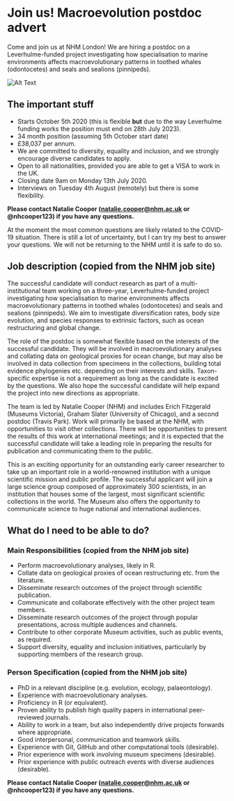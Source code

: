 # Join us! Macroevolution postdoc advert

Come and join us at NHM London! We are hiring a postdoc on a Leverhulme-funded project investigating how specialisation to marine environments affects macroevolutionary patterns in toothed whales (odontocetes) and seals and sealions (pinnipeds).

![Alt Text](https://media.giphy.com/media/l4pTii07Gypi3GFPy/giphy.gif)

## The important stuff

- Starts October 5th 2020 (this is flexible **but** due to the way Leverhulme funding works the position must end on 28th July 2023). 
- 34 month position (assuming 5th October start date)
- £38,037 per annum.
- We are committed to diversity, equality and inclusion, and we strongly encourage diverse candidates to apply. 
- Open to all nationalities, provided you are able to get a VISA to work in the UK.
- Closing date 9am on Monday 13th July 2020.
- Interviews on Tuesday 4th August (remotely) but there is some flexibility.

**Please contact Natalie Cooper (natalie.cooper@nhm.ac.uk or @nhcooper123) if you have any questions.**

At the moment the most common questions are likely related to the COVID-19 situation. There is still a lot of uncertainty, but I can try my best to answer your questions. We will not be returning to the NHM until it is safe to do so.

## Job description (copied from the NHM job site)

The successful candidate will conduct research as part of a multi-institutional team working on a three-year, Leverhulme-funded project investigating how specialisation to marine environments affects macroevolutionary patterns in toothed whales (odontocetes) and seals and sealions (pinnipeds). We aim to investigate diversification rates, body size evolution, and species responses to extrinsic factors, such as ocean restructuring and global change.

The role of the postdoc is somewhat flexible based on the interests of the successful candidate. They will be involved in macroevolutionary analyses and collating data on geological proxies for ocean change, but may also be involved in data collection from specimens in the collections, building total evidence phylogenies etc. depending on their interests and skills. Taxon-specific expertise is not a requirement as long as the candidate is excited by the questions. We also hope the successful candidate will help expand the project into new directions as appropriate.

The team is led by Natalie Cooper (NHM) and includes Erich Fitzgerald (Museums Victoria), Graham Slater (University of Chicago), and a second postdoc (Travis Park). Work will primarily be based at the NHM, with opportunities to visit other collections. There will be opportunities to present the results of this work at international meetings; and it is expected that the successful candidate will take a leading role in preparing the results for publication and communicating them to the public.

This is an exciting opportunity for an outstanding early career researcher to take up an important role in a world-renowned institution with a unique scientific mission and public profile. The successful applicant will join a large science group composed of approximately 300 scientists, in an institution that houses some of the largest, most significant scientific collections in the world. The Museum also offers the opportunity to communicate science to huge national and international audiences.

## What do I need to be able to do?

### Main Responsibilities (copied from the NHM job site)

- Perform macroevolutionary analyses, likely in R.
- Collate data on geological proxies of ocean restructuring etc. from the literature.
- Disseminate research outcomes of the project through scientific publication.
- Communicate and collaborate effectively with the other project team members.
- Disseminate research outcomes of the project through popular presentations, across multiple audiences and channels.
- Contribute to other corporate Museum activities, such as public events, as required.
- Support diversity, equality and inclusion initiatives, particularly by supporting members of the research group.

### Person Specification (copied from the NHM job site)

- PhD in a relevant discipline (e.g. evolution, ecology, palaeontology).
- Experience with macroevolutionary analyses.
- Proficiency in R (or equivalent).
- Proven ability to publish high quality papers in international peer-reviewed journals.
- Ability to work in a team, but also independently drive projects forwards where appropriate.
- Good interpersonal, communication and teamwork skills.
- Experience with Git, GitHub and other computational tools (desirable).
- Prior experience with work involving museum specimens (desirable).
- Prior experience with public outreach events with diverse audiences (desirable).

**Please contact Natalie Cooper (natalie.cooper@nhm.ac.uk or @nhcooper123) if you have any questions.**